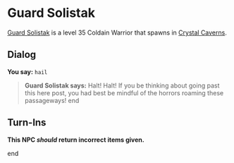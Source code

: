 # Guard Solistak



[Guard Solistak](/npc/121042) is a level 35 Coldain Warrior that spawns in [Crystal Caverns](/zone/121).



## Dialog

**You say:** `hail`



>**Guard Solistak says:** Halt! Halt! If you be thinking about going past this here post, you had best be mindful of the horrors roaming these passageways!
end



## Turn-Ins



**This NPC *should* return incorrect items given.**

end